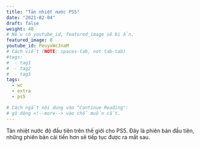 ```yaml
---
title: "Tản nhiệt nước PS5"
date: "2021-02-04"
draft: false
weight: 40
# Nếu có youtube_id, featured_image sẽ bị ẩn.
featured_image: 0
youtube_id: PeuyxWcJnaM
# Cách viết (NOTE: spaces-tab, not tab-tab)
#tags:
#  - tag1
#  - tag2
#  - tag3
tags:
  - wc
  - extra
  - ps5

# Cách ngắt nội dung vào "Continue Reading":
# gõ dòng <!--more--> vào chỗ muốn cắt.
---
```


Tản nhiệt nước độ đầu tiên trên thế giới cho PS5. Đây là phiên bản đầu tiên, những phiên bản cải tiến hơn sẽ tiếp tục được ra mắt sau.